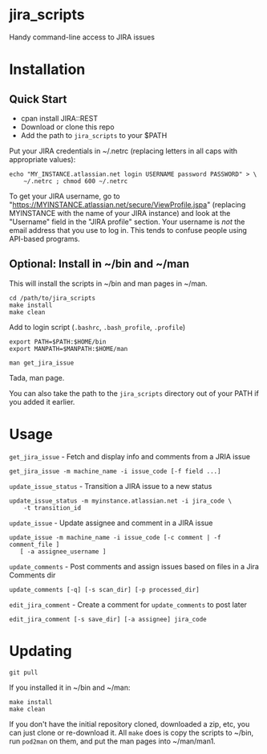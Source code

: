 jira_scripts
============

Handy command-line access to JIRA issues

Installation
============

Quick Start
-----------

- cpan install JIRA::REST
- Download or clone this repo
- Add the path to `jira_scripts` to your $PATH

Put your JIRA credentials in ~/.netrc (replacing letters in all caps with
appropriate values):

    echo "MY_INSTANCE.atlassian.net login USERNAME password PASSWORD" > \
        ~/.netrc ; chmod 600 ~/.netrc

To get your JIRA username, go to
"https://MYINSTANCE.atlassian.net/secure/ViewProfile.jspa" (replacing
MYINSTANCE with the name of your JIRA instance) and look at the "Username"
field in the "JIRA profile" section.  Your username is *not* the email address
that you use to log in.  This tends to confuse people using API-based programs.

Optional: Install in ~/bin and ~/man
------------------------------------

This will install the scripts in ~/bin and man pages in ~/man.

    cd /path/to/jira_scripts
    make install
    make clean

Add to login script (`.bashrc`, `.bash_profile`, `.profile`)

    export PATH=$PATH:$HOME/bin
    export MANPATH=$MANPATH:$HOME/man

    man get_jira_issue

Tada, man page.

You can also take the path to the `jira_scripts` directory out of your PATH
if you added it earlier.

Usage
=====

`get_jira_issue` - Fetch and display info and comments from a JRIA issue

    get_jira_issue -m machine_name -i issue_code [-f field ...]

`update_issue_status` - Transition a JIRA issue to a new status

    update_issue_status -m myinstance.atlassian.net -i jira_code \
        -t transition_id

`update_issue` - Update assignee and comment in a JIRA issue

    update_issue -m machine_name -i issue_code [-c comment | -f comment_file ]
       [ -a assignee_username ]

`update_comments` - Post comments and assign issues based on files in a
Jira Comments dir

    update_comments [-q] [-s scan_dir] [-p processed_dir]

`edit_jira_comment` - Create a comment for `update_comments` to post later

    edit_jira_comment [-s save_dir] [-a assignee] jira_code

Updating
========

    git pull

If you installed it in ~/bin and ~/man:

    make install
    make clean

If you don't have the initial repository cloned, downloaded a zip, etc, you can
just clone or re-download it. All `make` does is copy the scripts to ~/bin, run
`pod2man` on them, and put the man pages into ~/man/man1.
